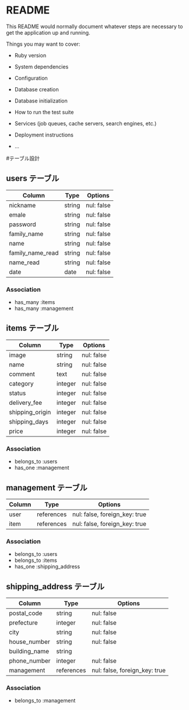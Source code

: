 # README

This README would normally document whatever steps are necessary to get the
application up and running.

Things you may want to cover:

* Ruby version

* System dependencies

* Configuration

* Database creation

* Database initialization

* How to run the test suite

* Services (job queues, cache servers, search engines, etc.)

* Deployment instructions

* ...

#テーブル設計

## users テーブル

| Column           | Type    | Options    |
| ---------------- | ------- | ---------- |
| nickname         | string  | nul: false |
| emale            | string  | nul: false |
| password         | string  | nul: false |
| family_name      | string  | nul: false |
| name             | string  | nul: false |
| family_name_read | string  | nul: false |
| name_read        | string  | nul: false |
| date             | date    | nul: false |

### Association
- has_many :items
- has_many :management

## items テーブル

| Column           | Type       | Options    |
| ---------------- | ---------- | ---------- |
| image            | string     | nul: false |
| name             | string     | nul: false |
| comment          | text       | nul: false |
| category         | integer    | nul: false |
| status           | integer    | nul: false |
| delivery_fee     | integer    | nul: false |
| shipping_origin  | integer    | nul: false |
| shipping_days    | integer    | nul: false |
| price            | integer    | nul: false |

### Association
- belongs_to :users
- has_one :management

## management テーブル

| Column  | Type | Options                             |
| ------- | ---- | ----------------------------------- |
| user    | references | nul: false, foreign_key: true |
| item    | references | nul: false, foreign_key: true |

### Association
- belongs_to :users
- belongs_to :items
- has_one :shipping_address

## shipping_address テーブル

| Column        | Type       | Options                       |
| ------------- | ---------- | ----------------------------- |
| postal_code   | string     | nul: false                    |
| prefecture    | integer    | nul: false                    |
| city          | string     | nul: false                    |
| house_number  | string     | nul: false                    |
| building_name | string     |                               |
| phone_number  | integer    | nul: false                    |
| management    | references | nul: false, foreign_key: true |

### Association
- belongs_to :management